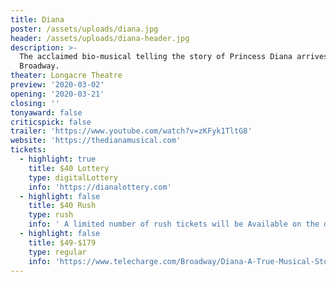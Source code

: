 ```yaml
---
title: Diana
poster: /assets/uploads/diana.jpg
header: /assets/uploads/diana-header.jpg
description: >-
  The acclaimed bio-musical telling the story of Princess Diana arrives on
  Broadway.
theater: Longacre Theatre
preview: '2020-03-02'
opening: '2020-03-21'
closing: ''
tonyaward: false
criticspick: false
trailer: 'https://www.youtube.com/watch?v=zKFyk1TltG8'
website: 'https://thedianamusical.com'
tickets:
  - highlight: true
    title: $40 Lottery
    type: digitalLottery
    info: 'https://dianalottery.com'
  - highlight: false
    title: $40 Rush
    type: rush
    info: ' A limited number of rush tickets will be Available on the day of the performance at the Longacre Theatre when the box office opens (10 AM Mon-Sat, and 12 PM Sun Starting April 19th). Cash or credit. Tickets per person  limit. Seat Locations determined at the discretion of the box office.'
  - highlight: false
    title: $49-$179
    type: regular
    info: 'https://www.telecharge.com/Broadway/Diana-A-True-Musical-Story/Ticket'
---
```

